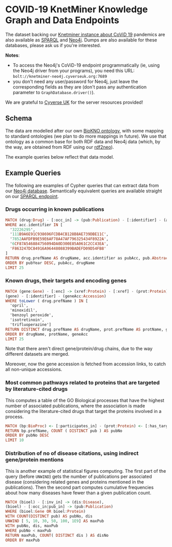 # COVID-19 KnetMiner Knowledge Graph and Data Endpoints

The dataset backing our [Knetminer instance about CoViD 19][10] pandemics are also available as 
[SPARQL][20] and [Neo4j][30]. Dumps are also available for these databases, please ask
us if you're interested. 

**Notes**:  
* To access the Neo4j's CoViD-19 endpoint programmatically (ie, using the Neo4j driver from your programs), 
you need this URL: `bolt://knetminer-neo4j.cyverseuk.org:7689`
* you don't need any user/password for Neo4j, just leave the corresponding fields as they are (don't pass any
authentication parameter to `GraphDatabase.driver()`).
 

[10]: https://knetminer.rothamsted.ac.uk/COVID-19
[20]: http://knetminer-data.cyverseuk.org/lodestar/sparql
[30]: http://knetminer-covid19.cyverseuk.org:7476

We are grateful to [Cyverse UK](https://cyverseuk.org/) for the server resources provided!

## Schema

The data are modelled after our own [BioKNO ontology][40], with some mapping to standard ontologies (we 
plan to do more mappings in future). We use that ontology as a common base for both RDF data and Neo4j 
data (which, by the way, are obtained from RDF using our [rdf2neo][50]).

The example queries below reflect that data model.

[40]: https://github.com/Rothamsted/bioknet-onto
[50]: https://github.com/Rothamsted/rdf2neo


## Example Queries

The following are examples of Cypher queries that can extract data from our [Neo4j database][30]. 
Semantically equivalent queries are available straight on our [SPARQL endpoint][20].


### Drugs occurring in known publications

```haskell
MATCH (drug:Drug) - [:occ_in] -> (pub:Publication) - [:identifier] - (acc)
WHERE acc.identifier IN [ 
  '32226295',
  '111B9A6E91C938696FCDB4CB128B8AE739DBE11C',
  '7852AAFDFB9E59E6AF78A47AF796325434F8922A',
  '6CF87A546884756094DA0D300E85A061C2CC43EA',
  'F863247DC84916A96448088399BADEFD09D54FB8'
]
RETURN drug.prefName AS drugName, acc.identifier as pubAcc, pub.AbstractHeader AS pubTitle, toInteger(pub.YEAR) as pubYear
ORDER BY pubYear DESC, pubAcc, drugName
LIMIT 25
```

### Known drugs, their targets and encoding genes

```haskell
MATCH (gene:Gene) - [:enc] -> (xref:Protein) - [:xref] - (prot:Protein) <- [:has_target] - (drug:Drug),
(gene) - [:identifier] - (geneAcc:Accession)
WHERE toLower ( drug.prefName ) IN [
  'opril',
  'minoxidil',
  'benzoyl peroxide',
  'isotretinoin',
  'trifluoperazine']
RETURN DISTINCT drug.prefName AS drugName, prot.prefName AS protName, geneAcc.identifier AS geneAcc
ORDER BY drugName, protName, geneAcc
LIMIT 25
```

Note that there aren't direct gene/protein/drug chains, due to the way different datasets 
are merged.

Moreover, now the gene accession is fetched from accession links, to catch all non-unique 
accessions.

### Most common pathways related to proteins that are targeted by literature-cited drugs 

This computes a table of the GO Biological processes that have the highest number of associated 
publications, where the association is made considering the literature-cited drugs that target the proteins involved in a process. 

```haskell
MATCH (bp:BioProc) <- [:participates_in] - (prot:Protein) <- [:has_target] - (drug:Drug) - [:occ_in] -> (pub:Publication)
RETURN bp.prefName, COUNT ( DISTINCT pub ) AS pubNo
ORDER BY pubNo DESC
LIMIT 10
```


### Distribution of no of disease citations, using indirect gene/protein mentions

This is another example of statistical figures computing. The first part of the query (before `UNWIND`)
gets the number of publications per associated disease (considering related genes and proteins mentioned 
in the publications). Then the second part computes cumulative frequencies about how many diseases have
fewer than a given publication count.

```haskell
MATCH (bioel) - [:inv_in] -> (dis:Disease),
(bioel) - [:occ_in|pub_in] -> (pub:Publication)
WHERE (bioel:Gene OR bioel:Protein)
WITH COUNT(DISTINCT pub) AS pubNo, dis
UNWIND [ 5, 10, 30, 50, 100, 1E9] AS maxPub
WITH pubNo, dis, maxPub
WHERE pubNo < maxPub
RETURN maxPub, COUNT( DISTINCT dis ) AS disNo
ORDER BY maxPub
```
